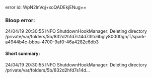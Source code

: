 error id: WpN2lnVqj+xoQADEkjENug==
### Bloop error:

24/04/19 20:30:55 INFO ShutdownHookManager: Deleting directory /private/var/folders/5b/832d2hfd7s14d73ltc6bgly80000gn/T/spark-a4944b4c-bbba-4700-9af0-46a4282e6db3
#### Short summary: 

24/04/19 20:30:55 INFO ShutdownHookManager: Deleting directory /private/var/folders/5b/832d2hfd7s14d...